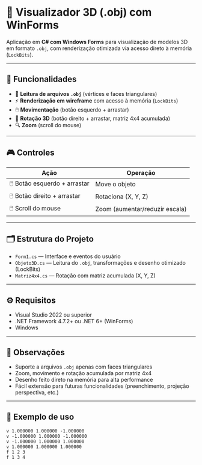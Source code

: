 # 🧩 Visualizador 3D (.obj) com WinForms

Aplicação em **C# com Windows Forms** para visualização de modelos 3D em formato `.obj`, com renderização otimizada via acesso direto à memória (`LockBits`).

---

## 🚀 Funcionalidades

- 📂 **Leitura de arquivos `.obj`** (vértices e faces triangulares)
- ⚡ **Renderização em wireframe** com acesso à memória (`LockBits`)
- 🖱️ **Movimentação** (botão esquerdo + arrastar)
- 🎯 **Rotação 3D** (botão direito + arrastar, matriz 4x4 acumulada)
- 🔍 **Zoom** (scroll do mouse)

---

## 🎮 Controles

| Ação                             | Operação                              |
|----------------------------------|---------------------------------------|
| 🖱️ Botão esquerdo + arrastar     | Move o objeto                        |
| 🖱️ Botão direito + arrastar      | Rotaciona (X, Y, Z)                  |
| 🖱️ Scroll do mouse               | Zoom (aumentar/reduzir escala)       |

---

## 🗂️ Estrutura do Projeto

- `Form1.cs` — Interface e eventos do usuário
- `Objeto3D.cs` — Leitura do `.obj`, transformações e desenho otimizado (LockBits)
- `Matriz4x4.cs` — Rotação com matriz acumulada (X, Y, Z)

---

## ⚙️ Requisitos

- Visual Studio 2022 ou superior
- .NET Framework 4.7.2+ ou .NET 6+ (WinForms)
- Windows

---

## 📝 Observações

- Suporte a arquivos `.obj` apenas com faces triangulares
- Zoom, movimento e rotação acumulada por matriz 4x4
- Desenho feito direto na memória para alta performance
- Fácil extensão para futuras funcionalidades (preenchimento, projeção perspectiva, etc.)

---

## 📖 Exemplo de uso

```obj
v 1.000000 1.000000 -1.000000
v -1.000000 1.000000 -1.000000
v -1.000000 1.000000 1.000000
v 1.000000 1.000000 1.000000
f 1 2 3
f 1 3 4
